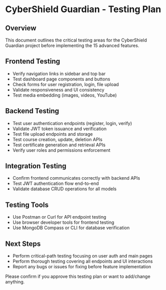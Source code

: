 # CyberShield Guardian - Testing Plan

## Overview
This document outlines the critical testing areas for the CyberShield Guardian project before implementing the 15 advanced features.

## Frontend Testing
- Verify navigation links in sidebar and top bar
- Test dashboard page components and buttons
- Check forms for user registration, login, file upload
- Validate responsiveness and UI consistency
- Test media embedding (images, videos, YouTube)

## Backend Testing
- Test user authentication endpoints (register, login, verify)
- Validate JWT token issuance and verification
- Test file upload endpoints and storage
- Test course creation, update, deletion APIs
- Test certificate generation and retrieval APIs
- Verify user roles and permissions enforcement

## Integration Testing
- Confirm frontend communicates correctly with backend APIs
- Test JWT authentication flow end-to-end
- Validate database CRUD operations for all models

## Testing Tools
- Use Postman or Curl for API endpoint testing
- Use browser developer tools for frontend testing
- Use MongoDB Compass or CLI for database verification

## Next Steps
- Perform critical-path testing focusing on user auth and main pages
- Perform thorough testing covering all endpoints and UI interactions
- Report any bugs or issues for fixing before feature implementation

Please confirm if you approve this testing plan or want to add/change anything.
